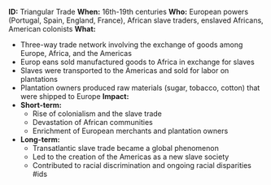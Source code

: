 **ID:** Triangular Trade
**When:** 16th-19th centuries
**Who:** European powers (Portugal, Spain, England, France), African slave traders, enslaved Africans, American colonists
**What:**
* Three-way trade network involving the exchange of goods among Europe, Africa, and the Americas
* Europ eans sold manufactured goods to Africa in exchange for slaves
* Slaves were transported to the Americas and sold for labor on plantations
* Plantation owners produced raw materials (sugar, tobacco, cotton) that were shipped to Europe
**Impact:**
* **Short-term:**
    * Rise of colonialism and the slave trade
    * Devastation of African communities
    * Enrichment of European merchants and plantation owners
* **Long-term:**
    * Transatlantic slave trade became a global phenomenon
    * Led to the creation of the Americas as a new slave society
    * Contributed to racial discrimination and ongoing racial disparities
#ids